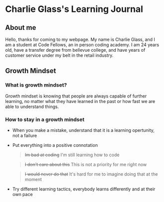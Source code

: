 # Charlie Glass's Learning Journal


## About me
Hello, thanks for coming to my webpage. My name is Charlie Glass, and I am a student at Code Fellows, an in person coding academy. I am 24 years old, have a transfer degree from bellevue college, and have years of customer service under my belt in the retail industry. 


## Growth Mindset


### What is growth mindset?
Growth mindset is knowing that people are always capable of further learning, no matter what they have learned in the past or how fast we are able to understand things.

### How to stay in a growth mindset
- When you make a mistake, understand that it is a learning opertunity, not a failure

- Put everything into a positive connotation
    >~~Im bad at coding~~ I'm still learning how to code
    
    >~~I don't care about this~~ This is not a priority for me right now
    
    >~~I would never do that~~ It's hard for me to imagine doing that at the moment
    
- Try different learning tactics, everybody learns differently and at their own pace


